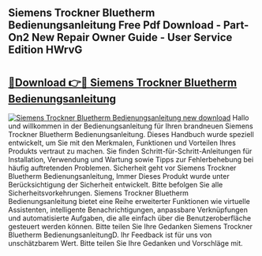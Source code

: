 ## Siemens Trockner Bluetherm Bedienungsanleitung Free Pdf Download - Part-On2 New Repair Owner Guide - User Service Edition HWrvG

# <h2><a href="http://df1tyg.blite.top/?on=Siemens+Trockner+Bluetherm+Bedienungsanleitung">🔗Download 👉🔴 Siemens Trockner Bluetherm Bedienungsanleitung</a></h2>

[![Siemens Trockner Bluetherm Bedienungsanleitung new download](https://i.imgur.com/lujVjoI.png)](http://df1tyg.blite.top/?on=Siemens+Trockner+Bluetherm+Bedienungsanleitung)
Hallo und willkommen in der Bedienungsanleitung für Ihren brandneuen Siemens Trockner Bluetherm Bedienungsanleitung. Dieses Handbuch wurde speziell entwickelt, um Sie mit den Merkmalen, Funktionen und Vorteilen Ihres Produkts vertraut zu machen. Sie finden Schritt-für-Schritt-Anleitungen für Installation, Verwendung und Wartung sowie Tipps zur Fehlerbehebung bei häufig auftretenden Problemen. Sicherheit geht vor Siemens Trockner Bluetherm Bedienungsanleitung, Immer Dieses Produkt wurde unter Berücksichtigung der Sicherheit entwickelt. Bitte befolgen Sie alle Sicherheitsvorkehrungen. Siemens Trockner Bluetherm Bedienungsanleitung bietet eine Reihe erweiterter Funktionen wie virtuelle Assistenten, intelligente Benachrichtigungen, anpassbare Verknüpfungen und automatisierte Aufgaben, die alle einfach über die Benutzeroberfläche gesteuert werden können. Bitte teilen Sie Ihre Gedanken Siemens Trockner Bluetherm BedienungsanleitungD. Ihr Feedback ist für uns von unschätzbarem Wert. Bitte teilen Sie Ihre Gedanken und Vorschläge mit.
